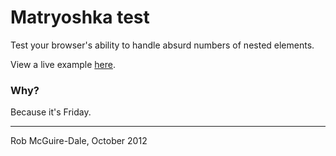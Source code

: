 # Matryoshka test

Test your browser's ability to handle absurd numbers of nested elements.

View a live example [here](http://robatron.github.com/matryoshka-test).

### Why?

Because it's Friday.

----

Rob McGuire-Dale, October 2012
